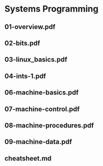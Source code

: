 # Systems Programming

## 01-overview.pdf


## 02-bits.pdf


## 03-linux_basics.pdf


## 04-ints-1.pdf


## 06-machine-basics.pdf


## 07-machine-control.pdf


## 08-machine-procedures.pdf


## 09-machine-data.pdf


## cheatsheet.md
